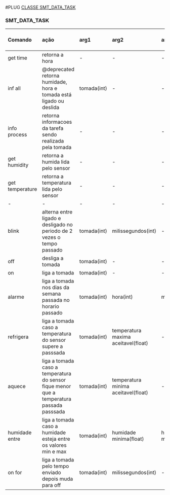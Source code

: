 #PLUG
 [CLASSE SMT_DATA_TASK](#data_task_smt)


<a name="data_task_smt"></a>
### SMT_DATA_TASK
| Comando |  ação |arg1  | arg2 | arg3 | arg4 | arg5 | arg6 | possui segundo plano |
 |  :----   | :----  | :---- | :---- | :---- | :---- | :---- | :---- |         :----         |
 | get time | retorna a hora | - | - | - | -  | - | -  | não   |
 | inf all | @deprecated retorna humidade, hora  e tomada está ligado ou deslida | tomada(int)  | - | - |  - | - |  - | não |
 |  info process   | retorna informacoes da tarefa sendo realizada pela tomada | -  | - | - | - | - | - | não |  
 |  get humidity   | retorna a humida lida pelo sensor | -  | - | - | - | - | - | não |  
 |  get temperature   | retorna a temperatura lida pelo sensor | -  | - | - | - | - | - | não |  
 |  -   | -  | - | - | - | - | - | - | - |  
 |  blink   | alterna entre ligado e desligado no periodo de 2 vezes o tempo passado | tomada(int)  | milissegundos(int) | - | - | - | - | sim |  
 |  off   | desliga a tomada | tomada(int)  | - | - | - | - | - | não |  
 |  on   | liga a tomada | tomada(int)  | - | - | - | - | - | não |  
 |  alarme   | liga a tomada nos dias da semana passada no horario passado| tomada(int)  | hora(int) | minuto(int) | segundo(int) | dias da semana(string) | periodo em millis para ficar ligado(int) | não |  
 |  refrigera   | liga a tomada caso a temperatura do sensor supere a passsada | tomada(int)  | temperatura maxima aceitavel(float)  | - | - | - | - | sim  |  
 |  aquece   | liga a tomada caso a temperatura do sensor fique menor que  a temperatura passada passsada | tomada(int)  | temperatura minima aceitavel(float)  | - | - | - | - | sim  |  
 |  humidade entre   | liga a tomada caso a humidade esteja entre os valores min e max | tomada(int)  | humidade minima(float)  | humidade maxima(float) | - | - | - | sim  |  
 |  on for   | liga a tomada pelo tempo enviado depois muda para off | tomada(int)  | milissegundos(int)  | - | - | - | - | sim  |
 